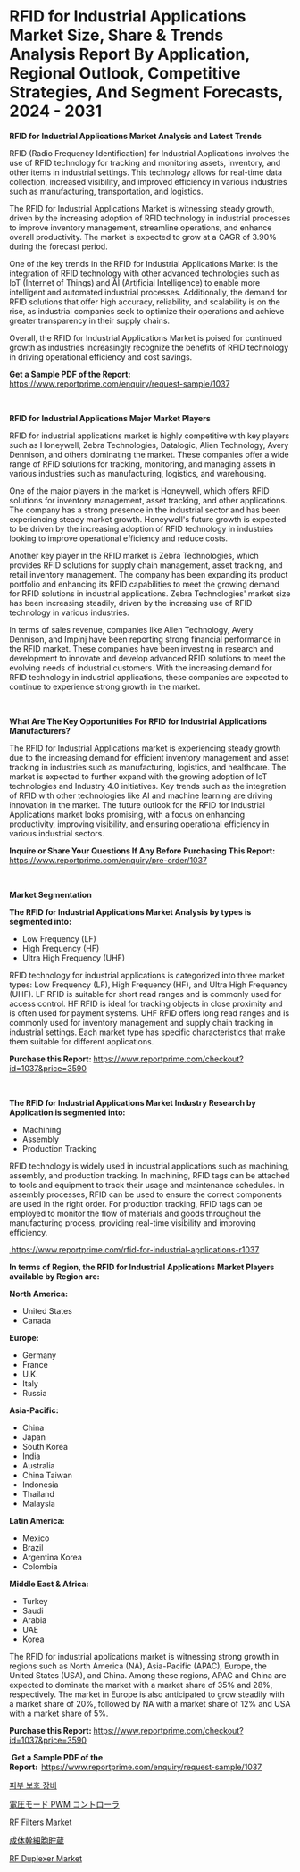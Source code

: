 <p><h1>RFID for Industrial Applications Market Size, Share & Trends Analysis Report By Application, Regional Outlook, Competitive Strategies, And Segment Forecasts, 2024 - 2031</h1></p><p><strong>RFID for Industrial Applications Market Analysis and Latest Trends</strong></p>
<p><p>RFID (Radio Frequency Identification) for Industrial Applications involves the use of RFID technology for tracking and monitoring assets, inventory, and other items in industrial settings. This technology allows for real-time data collection, increased visibility, and improved efficiency in various industries such as manufacturing, transportation, and logistics.</p><p>The RFID for Industrial Applications Market is witnessing steady growth, driven by the increasing adoption of RFID technology in industrial processes to improve inventory management, streamline operations, and enhance overall productivity. The market is expected to grow at a CAGR of 3.90% during the forecast period.</p><p>One of the key trends in the RFID for Industrial Applications Market is the integration of RFID technology with other advanced technologies such as IoT (Internet of Things) and AI (Artificial Intelligence) to enable more intelligent and automated industrial processes. Additionally, the demand for RFID solutions that offer high accuracy, reliability, and scalability is on the rise, as industrial companies seek to optimize their operations and achieve greater transparency in their supply chains.</p><p>Overall, the RFID for Industrial Applications Market is poised for continued growth as industries increasingly recognize the benefits of RFID technology in driving operational efficiency and cost savings.</p></p>
<p><strong>Get a Sample PDF of the Report:&nbsp;</strong> <a href="https://www.reportprime.com/enquiry/request-sample/1037">https://www.reportprime.com/enquiry/request-sample/1037</a></p>
<p>&nbsp;</p>
<p><strong>RFID for Industrial Applications Major Market Players</strong></p>
<p><p>RFID for industrial applications market is highly competitive with key players such as Honeywell, Zebra Technologies, Datalogic, Alien Technology, Avery Dennison, and others dominating the market. These companies offer a wide range of RFID solutions for tracking, monitoring, and managing assets in various industries such as manufacturing, logistics, and warehousing.</p><p>One of the major players in the market is Honeywell, which offers RFID solutions for inventory management, asset tracking, and other applications. The company has a strong presence in the industrial sector and has been experiencing steady market growth. Honeywell's future growth is expected to be driven by the increasing adoption of RFID technology in industries looking to improve operational efficiency and reduce costs.</p><p>Another key player in the RFID market is Zebra Technologies, which provides RFID solutions for supply chain management, asset tracking, and retail inventory management. The company has been expanding its product portfolio and enhancing its RFID capabilities to meet the growing demand for RFID solutions in industrial applications. Zebra Technologies' market size has been increasing steadily, driven by the increasing use of RFID technology in various industries.</p><p>In terms of sales revenue, companies like Alien Technology, Avery Dennison, and Impinj have been reporting strong financial performance in the RFID market. These companies have been investing in research and development to innovate and develop advanced RFID solutions to meet the evolving needs of industrial customers. With the increasing demand for RFID technology in industrial applications, these companies are expected to continue to experience strong growth in the market.</p></p>
<p>&nbsp;</p>
<p><strong>What Are The Key Opportunities For RFID for Industrial Applications Manufacturers?</strong></p>
<p><p>The RFID for Industrial Applications market is experiencing steady growth due to the increasing demand for efficient inventory management and asset tracking in industries such as manufacturing, logistics, and healthcare. The market is expected to further expand with the growing adoption of IoT technologies and Industry 4.0 initiatives. Key trends such as the integration of RFID with other technologies like AI and machine learning are driving innovation in the market. The future outlook for the RFID for Industrial Applications market looks promising, with a focus on enhancing productivity, improving visibility, and ensuring operational efficiency in various industrial sectors.</p></p>
<p><strong>Inquire or Share Your Questions If Any Before Purchasing This Report:</strong> <a href="https://www.reportprime.com/enquiry/pre-order/1037">https://www.reportprime.com/enquiry/pre-order/1037</a></p>
<p>&nbsp;</p>
<p><strong>Market Segmentation</strong></p>
<p><strong>The RFID for Industrial Applications Market Analysis by types is segmented into:</strong></p>
<p><ul><li>Low Frequency (LF)</li><li>High Frequency (HF)</li><li>Ultra High Frequency (UHF)</li></ul></p>
<p><p>RFID technology for industrial applications is categorized into three market types: Low Frequency (LF), High Frequency (HF), and Ultra High Frequency (UHF). LF RFID is suitable for short read ranges and is commonly used for access control. HF RFID is ideal for tracking objects in close proximity and is often used for payment systems. UHF RFID offers long read ranges and is commonly used for inventory management and supply chain tracking in industrial settings. Each market type has specific characteristics that make them suitable for different applications.</p></p>
<p><strong>Purchase this Report:&nbsp;</strong><a href="https://www.reportprime.com/checkout?id=1037&price=3590">https://www.reportprime.com/checkout?id=1037&price=3590</a></p>
<p>&nbsp;</p>
<p><strong>The RFID for Industrial Applications Market Industry Research by Application is segmented into:</strong></p>
<p><ul><li>Machining</li><li>Assembly</li><li>Production Tracking</li></ul></p>
<p><p>RFID technology is widely used in industrial applications such as machining, assembly, and production tracking. In machining, RFID tags can be attached to tools and equipment to track their usage and maintenance schedules. In assembly processes, RFID can be used to ensure the correct components are used in the right order. For production tracking, RFID tags can be employed to monitor the flow of materials and goods throughout the manufacturing process, providing real-time visibility and improving efficiency.</p></p>
<p><a href="https://www.reportprime.com/rfid-for-industrial-applications-r1037">&nbsp;https://www.reportprime.com/rfid-for-industrial-applications-r1037</a></p>
<p><strong>In terms of Region, the RFID for Industrial Applications Market Players available by Region are:</strong></p>
<p>
    <p> <strong> North America: </strong>
        <ul>
            <li>United States</li>
            <li>Canada</li>
        </ul>
        </p> 
    <p> <strong> Europe: </strong>
        <ul>
            <li>Germany</li>
            <li>France</li>
            <li>U.K.</li>
            <li>Italy</li>
            <li>Russia</li>
        </ul>
        </p> 
    <p> <strong> Asia-Pacific: </strong>
        <ul>
            <li>China</li>
            <li>Japan</li>
            <li>South Korea</li>
            <li>India</li>
            <li>Australia</li>
            <li>China Taiwan</li>
            <li>Indonesia</li>
            <li>Thailand</li>
            <li>Malaysia</li>
        </ul>
        </p> 
    <p> <strong> Latin America: </strong>
        <ul>
            <li>Mexico</li>
            <li>Brazil</li>
            <li>Argentina Korea</li>
            <li>Colombia</li>
        </ul>
        </p> 
    <p> <strong> Middle East & Africa: </strong>
        <ul>
            <li>Turkey</li>
            <li>Saudi</li>
            <li>Arabia</li>
            <li>UAE</li>
            <li>Korea</li>
        </ul>
    </p>
    </p>
<p><p>The RFID for industrial applications market is witnessing strong growth in regions such as North America (NA), Asia-Pacific (APAC), Europe, the United States (USA), and China. Among these regions, APAC and China are expected to dominate the market with a market share of 35% and 28%, respectively. The market in Europe is also anticipated to grow steadily with a market share of 20%, followed by NA with a market share of 12% and USA with a market share of 5%.</p></p>
<p><strong>Purchase this Report: </strong><a href="https://www.reportprime.com/checkout?id=1037&price=3590">https://www.reportprime.com/checkout?id=1037&price=3590</a></p>
<p>&nbsp;<strong>Get a Sample PDF of the Report:&nbsp;&nbsp;</strong><a href="https://www.reportprime.com/enquiry/request-sample/1037">https://www.reportprime.com/enquiry/request-sample/1037</a></p>
<p><strong></strong></p>
<p><p><a href="https://medium.com/@jomosley1999/2024%EB%85%84%EB%B6%80%ED%84%B0-2031%EB%85%84%EA%B9%8C%EC%A7%80-%EA%B8%B0%EA%B0%84%EC%97%90-%EB%8C%80%ED%95%9C-%ED%94%BC%EB%B6%80-%EB%B3%B4%ED%98%B8-%EC%9E%A5%EB%B9%84-%EC%8B%9C%EC%9E%A5-%EB%B6%84%EC%84%9D-%EB%B0%8F-%EA%B7%9C%EB%AA%A8-%EC%98%88%EC%B8%A1-8d594375cc0c">피부 보호 장비</a></p><p><a href="https://github.com/mm14022023/Market-Research-Report-List-1/blob/main/778455170777.md">電圧モード PWM コントローラ</a></p><p><a href="https://github.com/DeonteStanton2023/Market-Research-Report-List-1/blob/main/rf-filters-market.md">RF Filters Market</a></p><p><a href="https://medium.com/@bl2501989/%E6%88%90%E4%BA%BA%E5%B9%B9%E7%B4%B0%E8%83%9E%E4%BF%9D%E5%AD%98%E5%B8%82%E5%A0%B4%E3%82%B7%E3%82%A7%E3%82%A2%E3%81%AE%E9%80%B2%E5%8C%96%E3%81%A8%E5%B8%82%E5%A0%B4%E6%88%90%E9%95%B7%E3%83%88%E3%83%AC%E3%83%B3%E3%83%892024%E5%B9%B4-2031%E5%B9%B4-f32dcc7fc01e">成体幹細胞貯蔵</a></p><p><a href="https://github.com/Glendatilghmankmgz0rbhwpy/Market-Research-Report-List-2/blob/main/rf-duplexer-market.md">RF Duplexer Market</a></p></p>